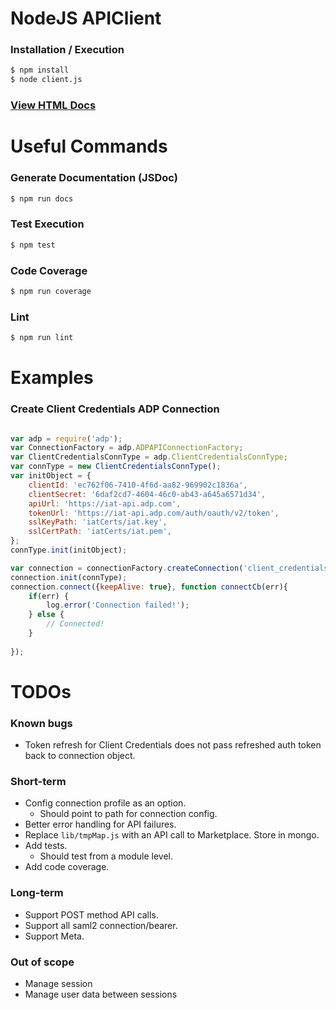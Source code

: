 # NodeJS APIClient 

### Installation / Execution 
```sh
$ npm install
$ node client.js
```

### [View HTML Docs](docs/)

# Useful Commands

### Generate Documentation (JSDoc)
```sh
$ npm run docs
```

### Test Execution
```sh
$ npm test
```

### Code Coverage
```sh
$ npm run coverage
```

### Lint
```sh
$ npm run lint
```

# Examples 


### Create Client Credentials ADP Connection
```javascript

var adp = require('adp');
var ConnectionFactory = adp.ADPAPIConnectionFactory;
var ClientCredentialsConnType = adp.ClientCredentialsConnType;
var connType = new ClientCredentialsConnType();
var initObject = {
	clientId: 'ec762f06-7410-4f6d-aa82-969902c1836a',
	clientSecret: '6daf2cd7-4604-46c0-ab43-a645a6571d34',
	apiUrl: 'https://iat-api.adp.com',
	tokenUrl: 'https://iat-api.adp.com/auth/oauth/v2/token',
	sslKeyPath: 'iatCerts/iat.key',
	sslCertPath: 'iatCerts/iat.pem',
};
connType.init(initObject);

var connection = connectionFactory.createConnection('client_credentials');
connection.init(connType);
connection.connect({keepAlive: true}, function connectCb(err){
	if(err) {
		log.error('Connection failed!');
	} else {
		// Connected!
	}
	
});

```

# TODOs

### Known bugs
* Token refresh for Client Credentials does not pass refreshed auth token back to connection object. 

### Short-term
* Config connection profile as an option. 
	* Should point to path for connection config. 
* Better error handling for API failures. 
* Replace `lib/tmpMap.js` with an API call to Marketplace. Store in mongo. 
* Add tests. 
	* Should test from a module level.
* Add code coverage. 

### Long-term
* Support POST method API calls. 
* Support all saml2 connection/bearer. 
* Support Meta.

### Out of scope
* Manage session
* Manage user data between sessions